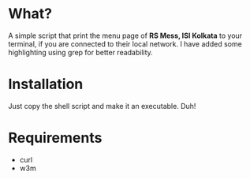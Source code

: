 # What?

A simple script that print the menu page
of **RS Mess, ISI Kolkata** to your terminal, if you
are connected to their local network. I have added
some highlighting using grep for better readability.

# Installation
Just copy the shell script and make it an executable. Duh!

# Requirements
- curl
- w3m
